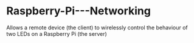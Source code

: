 # Raspberry-Pi---Networking
Allows a remote device (the client) to wirelessly control the behaviour of two LEDs on a Raspberry Pi (the server) 
